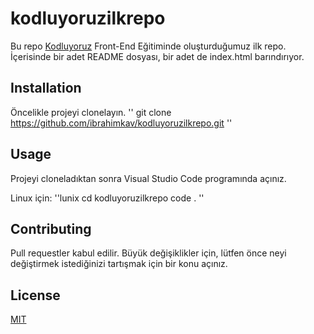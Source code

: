 # kodluyoruzilkrepo
Bu repo [Kodluyoruz](https://www.kodluyoruz.org/) Front-End Eğitiminde oluşturduğumuz ilk repo. İçerisinde bir adet README dosyası, bir adet de index.html barındırıyor.
## Installation
Öncelikle projeyi clonelayın.
''
git clone https://github.com/ibrahimkav/kodluyoruzilkrepo.git
''
## Usage
Projeyi cloneladıktan sonra Visual Studio Code programında açınız.

Linux için:
''lunix
cd kodluyoruzilkrepo
code .
''

## Contributing
Pull requestler kabul edilir. Büyük değişiklikler için, lütfen önce neyi değiştirmek istediğinizi tartışmak için bir konu açınız.

## License
[MIT](https://choosealicense.com/licenses/mit/)